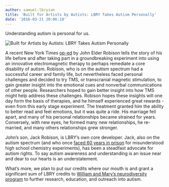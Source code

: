 ```yaml
---
author: samuel-lbryian
title: 'Built for Artists by Autists: LBRY Takes Autism Personally'
date: '2016-03-21 20:06:18'
---
```


Understanding autism is personal for us.

![Built for Artists by Autists: LBRY Takes Autism Personally](http://i.imgur.com/gDip22e.jpg)

A recent New York Times [op-ed](http://well.blogs.nytimes.com/2016/03/18/an-experimental-autism-treatment-cost-me-my-marriage/) by John Elder Robison tells the story of his life before and after taking part in a groundbreaking experiment into using an innovative electromagnetic therapy to perhaps remediate a core disability of autism. Robison, who is on the autism spectrum had a successful career and family life, but nevertheless faced personal challenges and decided to try TMS, or transcranial magnetic stimulation, to gain greater insight into the emotional cues and nonverbal communications of other people. Researchers hoped to  gain better insight into how TMS might help address these challenges. Robison hopes these insights will one day form the basis of therapies, and he himself experienced great rewards - even from this early stage experiment. The treatment granted him the ability to better read and feel emotions, but it was quite a ride. His marriage fell apart, and many of his personal relationships became strained for years. Conversely, with new eyes, he formed many new relationships, he re-married, and many others relationships grew stronger.

John’s son, Jack Robison, is LBRY’s own core developer. Jack, also on the autism spectrum (and who once [faced 60 years in prison](http://blog.lbry.com/jack-robison-escaped-60-years-in-prison-now-hes-revolutionizing-the-internet/) for misunderstood high school chemistry experiments), has been a steadfast advocate for autism rights. To say autism awareness and understanding is an issue near and dear to our hearts is an understatement.

What’s more, we plan to put our credits where our mouth is and grant a significant sum of LBRY credits to [William and Mary’s neurodiversity program](http://www.wm.edu/sites/neurodiversity/) to further research, education, and outreach into autism.

